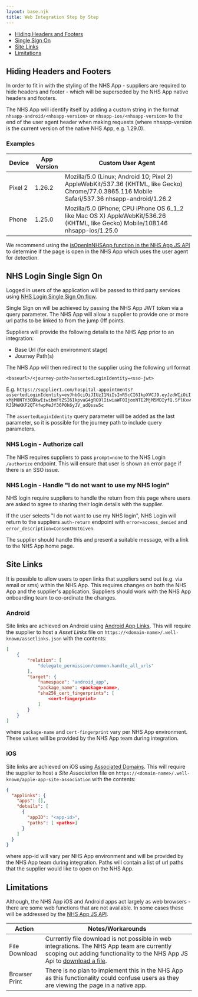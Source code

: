 ```yaml
---
layout: base.njk
title: Web Integration Step by Step
---
```


* [Hiding Headers and Footers](/nhsapp-developer-documentation/web-integration-step-by-step#headersandfooters)
* [Single Sign On](/nhsapp-developer-documentation/web-integration-step-by-step/#sso)
* [Site Links](/nhsapp-developer-documentation/web-integration-step-by-step/#sitelinks)
* [Limitations](/nhsapp-developer-documentation/web-integration-step-by-step/#limitations)

## Hiding Headers and Footers <a name="headersandfooters"></a>

In order to fit in with the styling of the NHS App - suppliers are required to hide headers and footer - which will be superseded by the NHS App native headers and footers.

The NHS App will identify itself by adding a custom string in the format `nhsapp-android/<nhsapp-version>` or `nhsapp-ios/<nhsapp-version>` to the end of the user agent header when making requests (where nhsapp-version is the current version of the native NHS App, e.g. 1.29.0).

### Examples

| Device  | App Version | Custom User Agent                                                                                                                               |
|---------|-------------|-------------------------------------------------------------------------------------------------------------------------------------------------|
| Pixel 2 | 1.26.2      | Mozilla/5.0 (Linux; Android 10; Pixel 2) AppleWebKit/537.36 (KHTML, like Gecko) Chrome/77.0.3865.116 Mobile Safari/537.36 nhsapp-android/1.26.2 |
| Phone   | 1.25.0      | Mozilla/5.0 (iPhone; CPU iPhone OS 6_1_2 like Mac OS X) AppleWebKit/536.26 (KHTML, like Gecko) Mobile/10B146 nhsapp-ios/1.25.0                  |

We recommend using the [isOpenInNHSApp function in the NHS App JS API](/nhsapp-developer-documentation/js-api-specification/#isOpenInNHSApp) to determine if the page is open in the NHS App which uses the user agent for detection.

## NHS Login Single Sign On <a name="sso"></a>

Logged in users of the application will be passed to third party services using [NHS Login Single Sign On flow](https://nhsconnect.github.io/nhslogin/single-sign-on/). 

Single Sign on will be achieved by passing the NHS App JWT token via a query parameter. The NHS App will allow a supplier to provide one or more url paths to be linked to from the jump 0ff points.

Suppliers will provide the following details to the NHS App prior to an integration:

* Base Url (for each environment stage)
* Journey Path(s) 

The NHS App will then redirect to the supplier using the following url format 

`<baseurl>/<journey-path>?assertedLoginIdentity=<sso-jwt>`


E.g. `https://supplier1.com/hospital-appointments?assertedLoginIdentity=eyJhbGciOiJIUzI1NiIsInR5cCI6IkpXVCJ9.eyJzdWIiOiIxMjM0NTY3ODkwIiwibmFtZSI6IkpvaG4gRG9lIiwiaWF0IjoxNTE2MjM5MDIyfQ.SflKxwRJSMeKKF2QT4fwpMeJf36POk6yJV_adQssw5c`

The `assertedLoginIdentity` query parameter will be added as the last parameter, so it is possible for the journey path to include query parameters.

### NHS Login - Authorize call
The NHS requires suppliers to pass `prompt=none` to the NHS Login `/authorize` endpoint. This will ensure that user is shown an error page if there is an SSO issue.

### NHS Login - Handle "I do not want to use my NHS login"
NHS login require suppliers to handle the return from this page where users are asked to agree to sharing their login details with the supplier.

If the user selects "I do not want to use my NHS login", NHS Login will return to the suppliers `auth-return` endpoint with `error=access_denied` and `error_description=ConsentNotGiven`.

The supplier should handle this and present a suitable message, with a link to the NHS App home page.

## Site Links <a name="sitelinks"></a>

It is possible to allow users to open links that suppliers send out (e.g. via email or sms) within the NHS App. This requires changes on both the NHS App and the supplier's application. Suppliers should work with the NHS App onboarding team to co-ordinate the changes.

### Android

Site links are achieved on Android using [Android App Links](https://developer.android.com/training/app-links/verify-site-associations). This will require the supplier to host a *Asset Links* file on `https://<domain-name>/.well-known/assetlinks.json` with the contents:

```json
[
    {
        "relation": [
            "delegate_permission/common.handle_all_urls"
        ],
        "target": {
            "namespace": "android_app",
            "package_name": <package-name>,
            "sha256_cert_fingerprints": [
                <cert-fingerprint>
            ]
        }
    }
]
```

where `package-name` and `cert-fingerprint` vary per NHS App environment. These values will be provided by the NHS App team during integration.

### iOS

Site links are achieved on iOS using [Associated Domains](https://developer.apple.com/documentation/safariservices/supporting_associated_domains). This will require the supplier to host a *Site Association* file on `https://<domain-name>/.well-known/apple-app-site-association` with the contents:

```json
{
  "applinks": {
    "apps": [],
    "details": [
      {
        "appID": "<app-id>",
        "paths": [ <paths>]
      }
    ]
  }
}
```

where app-id will vary per NHS App environment and will be provided by the NHS App team during integration. Paths will contain a list of url paths that the supplier would like to open on the NHS App.

## Limitations <a name="limitations"></a>

Although, the NHS App iOS and Android apps act largely as web browsers - there are some web functions that are not available. In some cases these will be addressed by the [NHS App JS API](/nhsapp-developer-documentation/js-api-specification).

| Action             | Notes/Workarounds |
|--------------------|-------------------|
| File Download      | Currently file download is not possible in web integrations. The NHS App team are currently scoping out adding functionality to the NHS App JS Api to [download a file](/nhsapp-developer-documentation/js-api-specification#downloadFromBytes).|
| Browser Print      | There is no plan to implement this in the NHS App as this functionality could confuse users as they are viewing the page in a native app.|
